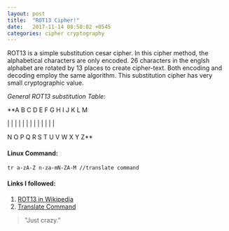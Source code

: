 ```yaml
---
layout: post
title:  "ROT13 Cipher!"
date:   2017-11-14 08:50:02 +0545
categories: cipher cryptography
---
```

ROT13 is a simple substitution cesar cipher. In this cipher method, the alphabetical characters are only encoded. 26 characters in the englsh alphabet are rotated by 13 places to create cipher-text. Both encoding and decoding employ the same algorithm. This substitution cipher has very small cryptographic value. 

_General ROT13 substitution Table:_

**A B C D E F G H I J K L M

  | | | | | | | | | | | | |

  N O P Q R S T U V W X Y Z**

#### Linux Command:
	tr a-zA-Z n-za-mN-ZA-M //translate command 

#### Links I  followed:
1. [ROT13 in Wikipedia][rot13-link]
2. [Translate Command][tr-link]

> "Just crazy."

[rot13-link]: https://en.m.wikipedia.org/wiki/ROT13
[tr-link]: http://man7.org/linux/man-pages/man1/tr.1.html 
